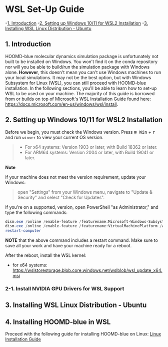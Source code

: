 # WSL Set-Up Guide

-[1. Introduction](#1-introduction)
-[2. Setting up Windows 10/11 for WSL2 Installation](#2-setting-up-windows-1011-for-wsl2-installation)
-[3. Installing WSL Linux Distribution - Ubuntu](#3-installing-wsl-linux-distribution---ubuntu)

## 1. Introduction

HOOMD-blue molecular dynamics simulation package is unfortunately not built to be installed on Windows. You won't find it on the conda repository nor will you be able to build/run the simulation package with Windows alone. **However**, this doesn't mean you can't use Windows machines to run your local simulations. It may not be the best option, but with Windows Subsystem for Linux (WSL), you can still proceed with HOOMD-blue installation. In the following sections, you'll be able to learn how to set-up WSL to be used on your machine. The majority of this guide is borrowed from or builds on top of Microsoft's WSL Installation Guide found here: <https://docs.microsoft.com/en-us/windows/wsl/install>.

## 2. Setting up Windows 10/11 for WSL2 Installation

Before we begin, you must check the Windows version. Press <kbd>⊞ Win</kbd> + <kbd>r</kbd> and run `winver` to view your current OS version.

>- For x64 systems: Version 1903 or later, with Build 18362 or later.
>- For ARM64 systems: Version 2004 or later, with Build 19041 or later.

**Note** 

If your machine does not meet the version requirement, update your Windows:
>open "Settings" from your Windows menu, navigate to "Update & Security" and select "Check for Updates".

If you're on a supported, version, open PowerShell "as Administrator," and type the following commands:

```PowerShell
dism.exe /online /enable-feature /featurename:Microsoft-Windows-Subsystem-Linux /all /norestart
dism.exe /online /enable-feature /featurename:VirtualMachinePlatform /all /norestart
restart-computer
```

**NOTE** that the above command includes a restart command. Make sure to save all your work and have your machine ready for a reboot.

After the reboot, install the WSL kernel:

- for x64 systems: <https://wslstorestorage.blob.core.windows.net/wslblob/wsl_update_x64.msi>

### 2-1. Install NVIDIA GPU Drivers for WSL Support

## 3. Installing WSL Linux Distribution - Ubuntu

## 4. Installing HOOMD-blue in  WSL

Proceed with the following guide for installing HOOMD-blue on Linux: [Linux Installation Guide](./install/Linux.md)
